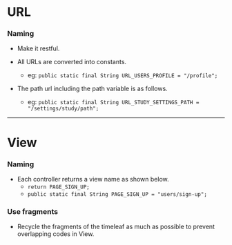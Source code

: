 # URL

### Naming

- Make it restful.
- All URLs are converted into constants.
    - eg: ```public static final String URL_USERS_PROFILE = "/profile";```

- The path url including the path variable is as follows.
    - eg: ```public static final String URL_STUDY_SETTINGS_PATH = "/settings/study/path";```

---

# View

### Naming

- Each controller returns a view name as shown below.
    - ```return PAGE_SIGN_UP;```
    - ```public static final String PAGE_SIGN_UP = "users/sign-up";```

### Use fragments

- Recycle the fragments of the timeleaf as much as possible to prevent overlapping codes in View.